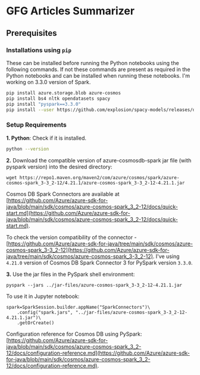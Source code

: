 # GFG Articles Summarizer

## Prerequisites

### Installations using `pip`

These can be installed before running the Python notebooks using the following commands. If not these commands are present as required in the Python notebooks and can be installed when running these notebooks. I'm working on 3.3.0 version of Spark.

```bash
pip install azure.storage.blob azure-cosmos
pip install bs4 nltk opendatasets spacy
pip install "pyspark==3.3.0"
pip install --user https://github.com/explosion/spacy-models/releases/download/en_core_web_sm-3.0.0/en_core_web_sm-3.0.0.tar.gz 
```

### Setup Requirements

**1. Python**:
Check if it is installed.
```bash
python --version
```

**2.** Download the compatible version of azure-cosmosdb-spark jar file (with pyspark version) into the desired directory:
```
wget https://repo1.maven.org/maven2/com/azure/cosmos/spark/azure-cosmos-spark_3-3_2-12/4.21.1/azure-cosmos-spark_3-3_2-12-4.21.1.jar
```
Cosmos DB Spark Connectors are available at [https://github.com/Azure/azure-sdk-for-java/blob/main/sdk/cosmos/azure-cosmos-spark_3_2-12/docs/quick-start.md](https://github.com/Azure/azure-sdk-for-java/blob/main/sdk/cosmos/azure-cosmos-spark_3_2-12/docs/quick-start.md).

To check the version compatibility of the connector - [https://github.com/Azure/azure-sdk-for-java/tree/main/sdk/cosmos/azure-cosmos-spark_3-3_2-12](https://github.com/Azure/azure-sdk-for-java/tree/main/sdk/cosmos/azure-cosmos-spark_3-3_2-12). I've using `4.21.0` version of Cosmos DB Spark Connector 3 for PySpark version `3.3.0`.

**3.** Use the jar files in the PySpark shell environment:
```
pyspark --jars ../jar-files/azure-cosmos-spark_3-3_2-12-4.21.1.jar
```
To use it in Jupyter notebook:
```
spark=SparkSession.builder.appName("SparkConnectors")\
    .config("spark.jars", "../jar-files/azure-cosmos-spark_3-3_2-12-4.21.1.jar")\
    .getOrCreate()
```

Configuration reference for Cosmos DB using PySpark: [https://github.com/Azure/azure-sdk-for-java/blob/main/sdk/cosmos/azure-cosmos-spark_3_2-12/docs/configuration-reference.md](https://github.com/Azure/azure-sdk-for-java/blob/main/sdk/cosmos/azure-cosmos-spark_3_2-12/docs/configuration-reference.md).
